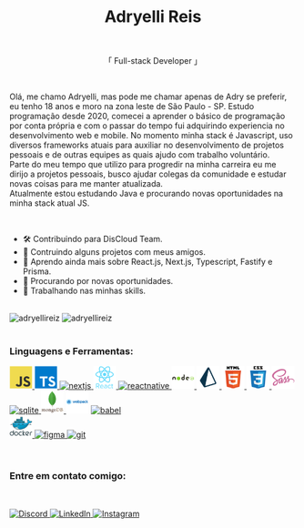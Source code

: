 <h1 align="center" > Adryelli Reis</h1>
</br>

<p align="center" >「 Full-stack Developer 」</p></br>

Olá, me chamo Adryelli, mas pode me chamar apenas de Adry se preferir, eu tenho 18 anos e moro na zona leste de São Paulo - SP. Estudo programação desde 2020, comecei a aprender o básico de programação por conta própria e com o passar do tempo fui adquirindo experiencia no desenvolvimento web e mobile. No momento minha stack é Javascript, uso diversos frameworks atuais para auxiliar no desenvolvimento de projetos pessoais e de outras equipes as quais ajudo com trabalho voluntário.<br/>
Parte do meu tempo que utilizo para progredir na minha carreira eu me dirijo a projetos pessoais, busco ajudar colegas da comunidade e estudar novas coisas para me manter atualizada.<br/>
Atualmente estou estudando Java e procurando novas oportunidades na minha stack atual JS. <br/>


<br/>
<ul>
<li>🛠 Contribuindo para DisCloud Team.</li>
<li>🔭 Contruindo alguns projetos com meus amigos.</li>
<li>🚀 Aprendo ainda mais sobre React.js, Next.js, Typescript, Fastify e Prisma.</li>
<li>🤝 Procurando por novas oportunidades.</li>
<li>🍃 Trabalhando nas minhas skills.</li>
</ul>
<br/>

<div >
<img src="https://github-readme-stats.vercel.app/api?username=adryellireiz&show_icons=true&theme=dracula&locale=en" alt="adryellireiz" />
<img src="https://github-readme-stats.vercel.app/api/top-langs?username=adryellireiz&show_icons=true&theme=dracula&locale=en&layout=compact" alt="adryellireiz" />
</div>
<br/>

<h3 align="left">Linguagens e Ferramentas:</h3>

<p align="left">

<a href="https://developer.mozilla.org/en-US/docs/Web/JavaScript" target="_blank"> <img src="https://raw.githubusercontent.com/devicons/devicon/master/icons/javascript/javascript-original.svg" alt="javascript" width="40" height="40"/> 
</a>
<a href="https://www.typescriptlang.org/" target="_blank"> <img src="https://raw.githubusercontent.com/devicons/devicon/master/icons/typescript/typescript-original.svg" alt="typescript" width="40" height="40"/> </a>
<a href="https://nextjs.org/" target="_blank"> <img src="https://cdn.worldvectorlogo.com/logos/nextjs-3.svg" alt="nextjs" width="40" height="40"/> </a>
<a href="https://reactjs.org/" target="_blank"> <img src="https://raw.githubusercontent.com/devicons/devicon/master/icons/react/react-original-wordmark.svg" alt="react" width="40" height="40"/> </a>
<a href="https://reactnative.dev/" target="_blank"> <img src="https://reactnative.dev/img/header_logo.svg" alt="reactnative" width="40" height="40"/> </a>
<a href="https://nodejs.org" target="_blank"> <img src="https://raw.githubusercontent.com/devicons/devicon/master/icons/nodejs/nodejs-original-wordmark.svg" alt="nodejs" width="40" height="40"/> </a>
<a href="https://prisma.io" target="_blank"> <img src="https://github.com/vscode-icons/vscode-icons/blob/master/icons/file_type_light_prisma.svg" alt="Prisma" width="40" height="40"/> </a>
<a href="https://www.w3.org/html/" target="_blank"> <img src="https://raw.githubusercontent.com/devicons/devicon/master/icons/html5/html5-original-wordmark.svg" alt="html5" width="40" height="40"/> </a>
<a href="https://www.w3schools.com/css/" target="_blank"> <img src="https://raw.githubusercontent.com/devicons/devicon/master/icons/css3/css3-original-wordmark.svg" alt="css3" width="40" height="40"/> </a>
<a href="https://sass-lang.com" target="_blank"> <img src="https://raw.githubusercontent.com/devicons/devicon/master/icons/sass/sass-original.svg" alt="sass" width="40" height="40"/> </a>
<a href="https://www.sqlite.org/" target="_blank"> <img src="https://www.vectorlogo.zone/logos/sqlite/sqlite-icon.svg" alt="sqlite" width="40" height="40"/> </a>
<a href="https://www.mongodb.com/" target="_blank"> <img src="https://raw.githubusercontent.com/devicons/devicon/master/icons/mongodb/mongodb-original-wordmark.svg" alt="mongodb" width="40" height="40"/> </a> 
<a href="https://webpack.js.org" target="_blank"> <img src="https://raw.githubusercontent.com/devicons/devicon/d00d0969292a6569d45b06d3f350f463a0107b0d/icons/webpack/webpack-original-wordmark.svg" alt="webpack" width="40" height="40"/></a>
<a href="https://babeljs.io/" target="_blank"> <img src="https://www.vectorlogo.zone/logos/babeljs/babeljs-icon.svg" alt="babel" width="40" height="40"/> </a></br>
<a href="https://www.docker.com/" target="_blank"> <img src="https://raw.githubusercontent.com/devicons/devicon/master/icons/docker/docker-original-wordmark.svg" alt="docker" width="40" height="40"/> </a>
<a href="https://www.figma.com/" target="_blank"> <img src="https://www.vectorlogo.zone/logos/figma/figma-icon.svg" alt="figma" width="40" height="40"/> </a>
<a href="https://git-scm.com/" target="_blank"> <img src="https://www.vectorlogo.zone/logos/git-scm/git-scm-icon.svg" alt="git" width="40" height="40"/> </a>
</p></br>

<h3 align="left">Entre em contato comigo:</h3></br>

<a href="https://discord.com/users/616979994765295723" target="_blank"> <img src="https://www.vectorlogo.zone/logos/discordapp/discordapp-icon.svg" alt="Discord" width="40" height="40"/> </a>
<a href="https://www.linkedin.com/in/adryelli-reis-3505601ab/" target="_blank"> <img src="https://www.vectorlogo.zone/logos/linkedin/linkedin-icon.svg" alt="LinkedIn" width="40" height="40"/> </a>
<a href="https://www.instagram.com/adryelli.dev/" target="_blank"> <img src="https://www.vectorlogo.zone/logos/instagram/instagram-icon.svg" alt="Instagram" width="40" height="40"/> </a>
